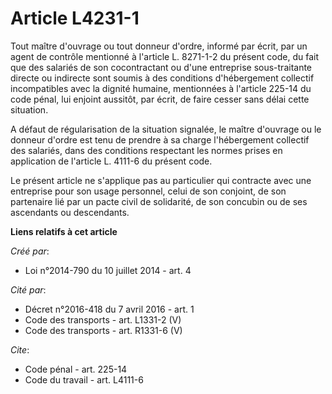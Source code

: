 # Article L4231-1

Tout maître d'ouvrage ou tout donneur d'ordre, informé par écrit, par un agent de contrôle mentionné à l'article L. 8271-1-2
du présent code, du fait que des salariés de son cocontractant ou d'une entreprise sous-traitante directe ou indirecte sont
soumis à des conditions d'hébergement collectif incompatibles avec la dignité humaine, mentionnées à l'article 225-14 du code
pénal, lui enjoint aussitôt, par écrit, de faire cesser sans délai cette situation. 

A défaut de régularisation de la situation signalée, le maître d'ouvrage ou le donneur d'ordre est tenu de prendre à sa
charge l'hébergement collectif des salariés, dans des conditions respectant les normes prises en application de l'article L.
4111-6 du présent code. 

Le présent article ne s'applique pas au particulier qui contracte avec une entreprise pour son usage personnel, celui de son
conjoint, de son partenaire lié par un pacte civil de solidarité, de son concubin ou de ses ascendants ou descendants.

**Liens relatifs à cet article**

_Créé par_:

  - Loi n°2014-790 du 10 juillet 2014 - art. 4

_Cité par_:

  - Décret n°2016-418 du 7 avril 2016 - art. 1
  - Code des transports - art. L1331-2 (V)
  - Code des transports - art. R1331-6 (V)

_Cite_:

  - Code pénal - art. 225-14
  - Code du travail - art. L4111-6
